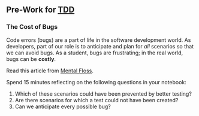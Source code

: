 ## Pre-Work for [TDD](/Mod2/Lessons/Week2/TDD.md)

### The Cost of Bugs

Code errors (bugs) are a part of life in the software development world.  As developers, part of our role is to anticipate and plan for _all_ scenarios so that we can avoid bugs.  As a student, bugs are frustrating; in the real world, bugs can be **costly**.

Read this article from [Mental Floss](https://www.mentalfloss.com/article/85782/9-major-computer-bugs-wreaked-havoc).

Spend 15 minutes reflecting on the following questions in your notebook:
1. Which of these scenarios could have been prevented by better testing?
2. Are there scenarios for which a test could not have been created?
3. Can we anticipate every possible bug?